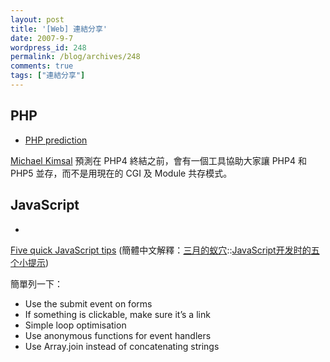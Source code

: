 ```yaml
---
layout: post
title: '[Web] 連結分享'
date: 2007-9-7
wordpress_id: 248
permalink: /blog/archives/248
comments: true
tags: ["連結分享"]
---
```


<!--more-->
## PHP

* [PHP prediction](http://fosterburgess.com/kimsal/?p=317)

[Michael Kimsal](http://fosterburgess.com/kimsal/) 預測在 PHP4 終結之前，會有一個工具協助大家讓 PHP4 和 PHP5 並存，而不是用現在的 CGI 及 Module 共存模式。



## JavaScript

* 

[Five quick JavaScript tips](http://usabletype.com/weblog/five-quick-javascript-tips/) (簡體中文解釋：[三月的蚁穴](http://www.marchbox.com/)::[JavaScript开发时的五个小提示](http://www.marchbox.com/blog/five-quick-javascript-tips-chinese/))

簡單列一下：

* Use the submit event on forms
* If something is clickable, make sure it’s a link
* Simple loop optimisation
* Use anonymous functions for event handlers
* Use Array.join instead of concatenating strings



